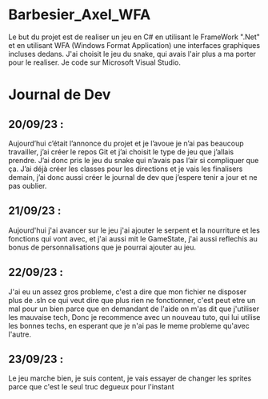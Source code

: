 # Barbesier_Axel_WFA
Le but du projet est de realiser un jeu en C# en utilisant le FrameWork ".Net" et en utilisant WFA (Windows Format Application) une interfaces graphiques incluses dedans.
J'ai choisit le jeu du snake, qui avais l'air plus a ma porter pour le realiser.
Je code sur Microsoft Visual Studio.


# Journal de Dev 

## 20/09/23 : 
Aujourd’hui c’était l’annonce du projet et je l’avoue je n’ai pas beaucoup travailler, j’ai créer le repos Git et j’ai choisit le type de jeu que j’allais prendre. J’ai donc pris le jeu du snake qui n’avais pas l’air si compliquer que ça.
J’ai déjà créer les classes pour les directions et je vais les finalisers demain, j’ai donc aussi créer le journal de dev que j’espere tenir a jour et ne pas oublier.

## 21/09/23 : 
Aujourd'hui j'ai avancer sur le jeu j'ai ajouter le serpent et la nourriture et les fonctions qui vont avec, et j'ai aussi mit le GameState, j'ai aussi reflechis au bonus de personnalisations que je pourrai ajouter au jeu.

## 22/09/23 : 
J'ai eu un assez gros probleme, c'est a dire que mon fichier ne disposer plus de .sln ce qui veut dire que plus rien ne fonctionner, c'est peut etre un mal pour un bien parce que en demandant de l'aide on m'as dit que j'utiliser les mauvaise tech,
Donc je recommence avec un nouveau tuto, qui lui utilise les bonnes techs, en esperant que je n'ai pas le meme probleme qu'avec l'autre.

## 23/09/23 : 
Le jeu marche bien, je suis content, je vais essayer de changer les sprites parce que c'est le seul truc degueux pour l'instant
